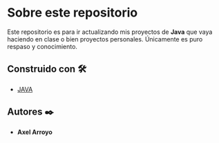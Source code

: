 # Sobre este repositorio

Este repositorio es para ir actualizando mis proyectos de **Java** que vaya haciendo en clase o bien proyectos personales. Únicamente es puro respaso y conocimiento.


## Construido con 🛠️

* [JAVA](https://www.w3schools.com/java/default.asp)

## Autores ✒️

* **Axel Arroyo**

